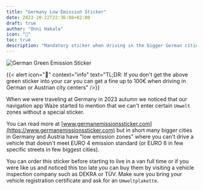 ```yaml
---
title: "Germany Low Emission Sticker"
date: 2023-10-22T22:36:08+02:00
draft: true
author: "Onni Hakala"
icon: "🚌"
toc: true
description: "Mandatory sticker when driving in the bigger German cities"
---
```


![German Green Emission Sticker](https://www.germanemissionssticker.com/img/sites/16/germanemissionssticker.jpg)

{{< alert icon="💸" context="info" text="TL;DR: If you don't get the above green sticker into your car you can get a fine up to 100€ when driving in German or Austrian city centers" />}}

When we were traveling at Germany in 2023 autumn we noticed that our navigation app Waze started to mention that we can't enter certain `Umwelt` zones without a special sticker.

You can read more at [www.germanemissionssticker.com](https://www.germanemissionssticker.com) but in short many bigger cities in Germany and Austria have "low emission zones" where you can't drive a vehicle that doesn't meet EURO 4 emission standard (or EURO 6 in few specific streets in few biggest cities).

You can order this sticker before starting to live in a van full time or if you were like us and noticed this too late you can buy them by visiting a vehicle inspection company such as DEKRA or TÜV. Make sure you bring your vehicle registration certificate and ask for an `Umweltplakette`.
